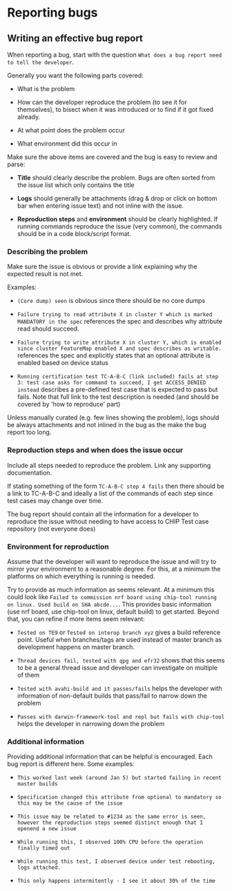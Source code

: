 # Reporting bugs

## Writing an effective bug report

When reporting a bug, start with the question
`What does a bug report need to tell the developer`.

Generally you want the following parts covered:

-   What is the problem

-   How can the developer reproduce the problem (to see it for themselves), to
    bisect when it was introduced or to find if it got fixed already.

-   At what point does the problem occur

-   What environment did this occur in

Make sure the above items are covered and the bug is easy to review and parse:

-   **Title** should clearly describe the problem. Bugs are often sorted from
    the issue list which only contains the title

-   **Logs** should generally be attachments (drag & drop or click on bottom bar
    when entering issue text) and not inline with the issue.

-   **Reproduction steps** and **environment** should be clearly highlighted. If
    running commands reproduce the issue (very common), the commands should be
    in a code block/script format.

### Describing the problem

Make sure the issue is obvious or provide a link explaining why the expected
result is not met.

Examples:

-   `(Core dump) seen` is obvious since there should be no core dumps

-   `Failure trying to read attribute X in cluster Y which is marked MANDATORY in the spec`
    references the spec and describes why attribute read should succeed.

-   `Failure trying to write attribute X in cluster Y, which is enabled since cluster FeatureMap enabled X and spec describes as writable.`
    references the spec and explicitly states that an optional attribute is
    enabled based on device status

-   `Running certification test TC-A-B-C (link included) fails at step 3: test case asks for command to succeed, I get ACCESS_DENIED instead`
    describes a pre-defined test case that is expected to pass but fails. Note
    that full link to the test description is needed (and should be covered by
    'how to reproduce' part)

Unless manually curated (e.g. few lines showing the problem), logs should be
always attachments and not inlined in the bug as the make the bug report too
long.

### Reproduction steps and when does the issue occur

Include all steps needed to reproduce the problem. Link any supporting
documentation.

If stating something of the form `TC-A-B-C step 4 fails` then there should be a
link to TC-A-B-C and ideally a list of the commands of each step since test
cases may change over time.

The bug report should contain all the information for a developer to reproduce
the issue without needing to have access to CHIP Test case repository (not
everyone does)

### Environment for reproduction

Assume that the developer will want to reproduce the issue and will try to
mirror your environment to a reasonable degree. For this, at a minimum the
platforms on which everything is running is needed.

Try to provide as much information as seems relevant. At a minimum this could
look like
`Failed to commission nrf board using chip-tool running on linux. Used build on SHA abcde...`.
This provides basic information (use nrf board, use chip-tool on linux, default
build) to get started. Beyond that, you can refine if more items seem relevant:

-   `Tested on TE9` or `Tested on interop branch xyz` gives a build reference
    point. Useful when branches/tags are used instead of master branch as
    development happens on master branch.

-   `Thread devices fail, tested with qpg and efr32` shows that this seems to be
    a general thread issue and developer can investigate on multiple of them

*   `Tested with avahi-build and it passes/fails` helps the developer with
    information of non-default builds that pass/fail to narrow down the problem

*   `Passes with darwin-framework-tool and repl but fails with chip-tool` helps
    the developer in narrowing down the problem

### Additional information

Providing additional information that can be helpful is encouraged. Each bug
report is different here. Some examples:

-   `This worked last week (around Jan 5) but started failing in recent master builds`

-   `Specification changed this attribute from optional to mandatory so this may be the cause of the issue`

-   `This issue may be related to #1234 as the same error is seen, however the reproduction steps seemed distinct enough that I openend a new issue`

-   `While running this, I observed 100% CPU before the operation finally timed out`

-   `While running this test, I observed device under test rebooting, logs attached.`

-   `This only happens intermitently - I see it about 30% of the time`
